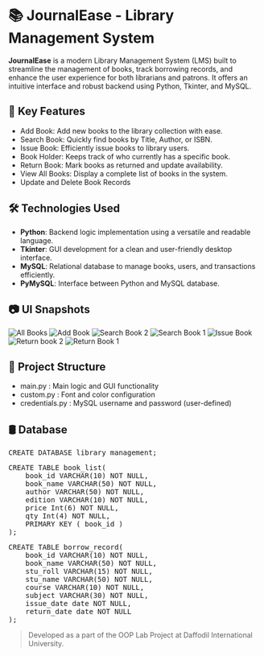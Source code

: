 # 📚 JournalEase - Library Management System

**JournalEase** is a modern Library Management System (LMS) built to streamline the management of books, track borrowing records, and enhance the user experience for both librarians and patrons. It offers an intuitive interface and robust backend using Python, Tkinter, and MySQL.

## 📌 Key Features

- Add Book: Add new books to the library collection with ease.
- Search Book: Quickly find books by Title, Author, or ISBN.
- Issue Book: Efficiently issue books to library users.
- Book Holder: Keeps track of who currently has a specific book.
- Return Book: Mark books as returned and update availability.
- View All Books: Display a complete list of books in the system.
- Update and Delete Book Records

## 🛠️ Technologies Used

- **Python**: Backend logic implementation using a versatile and readable language.
- **Tkinter**: GUI development for a clean and user-friendly desktop interface.
- **MySQL**: Relational database to manage books, users, and transactions efficiently.
- **PyMySQL**: Interface between Python and MySQL database.

## 📷 UI Snapshots

![All Books](https://github.com/user-attachments/assets/b443194a-5c95-4e97-a1bd-962d3124df44)
![Add Book](https://github.com/user-attachments/assets/0eb1baa0-f7f5-4940-8f39-669114c73d55)
![Search Book 2](https://github.com/user-attachments/assets/c25bb3e8-cd1b-4a56-96a0-f6f4d2603d5f)
![Search Book 1](https://github.com/user-attachments/assets/eb2b349d-790b-437a-b075-5a4b6dbb6594)
![Issue Book](https://github.com/user-attachments/assets/3775eb1e-47e9-4371-8241-05759e34d847)
![Return book 2](https://github.com/user-attachments/assets/d9e292bc-f625-4526-874f-e9a80eb3acd1)
![Return Book 1](https://github.com/user-attachments/assets/8453c3c8-6d64-4316-add4-6e9206265522)

## 📁 Project Structure

- main.py : Main logic and GUI functionality
- custom.py : Font and color configuration
- credentials.py : MySQL username and password (user-defined)

## 🛢️ Database

<pre>CREATE DATABASE library_management;</pre>
<pre>CREATE TABLE book_list(
	book_id VARCHAR(10) NOT NULL,
	book_name VARCHAR(50) NOT NULL,
	author VARCHAR(50) NOT NULL,
	edition VARCHAR(10) NOT NULL,
	price Int(6) NOT NULL,
	qty Int(4) NOT NULL,
	PRIMARY KEY ( book_id )
); </pre>
<pre>CREATE TABLE borrow_record(
	book_id VARCHAR(10) NOT NULL,
	book_name VARCHAR(50) NOT NULL,
	stu_roll VARCHAR(15) NOT NULL,
	stu_name VARCHAR(50) NOT NULL,
	course VARCHAR(10) NOT NULL,
	subject VARCHAR(30) NOT NULL,
	issue_date date NOT NULL,
	return_date date NOT NULL
);</pre>


> Developed as a part of the OOP Lab Project at Daffodil International University.
